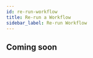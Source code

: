 ```yaml
---
id: re-run-workflow
title: Re-run a Workflow
sidebar_label: Re-run Workflow
---
```


## Coming soon
